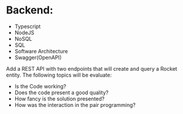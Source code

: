 # Backend: 
* Typescript 
* NodeJS
* NoSQL
* SQL
* Software Architecture
* Swagger(OpenAPI)

Add a REST API with two endpoints that will create and query a Rocket entity. The following topics will be evaluate:

* Is the Code working?
* Does the code present a good quality?
* How fancy is the solution presented?
* How was the interaction in the pair programming?